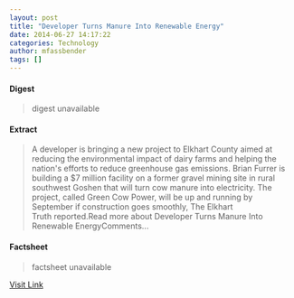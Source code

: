 ```yaml
---
layout: post
title: "Developer Turns Manure Into Renewable Energy"
date: 2014-06-27 14:17:22
categories: Technology
author: mfassbender
tags: []
---
```



#### Digest
>digest unavailable

#### Extract
>A developer is bringing a new project to Elkhart County aimed at reducing the environmental impact of dairy farms and helping the nation's efforts to reduce greenhouse gas emissions. Brian Furrer is building a $7 million facility on a former gravel mining site in rural southwest Goshen that will turn cow manure into electricity. The project, called Green Cow Power, will be up and running by September if construction goes smoothly, The Elkhart Truth reported.Read more about Developer Turns Manure Into Renewable EnergyComments...

#### Factsheet
>factsheet unavailable

[Visit Link](http://www.pddnet.com/news/2014/06/developer-turns-manure-renewable-energy)


